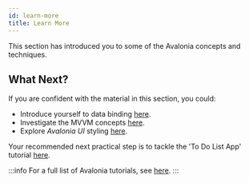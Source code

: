 ```yaml
---
id: learn-more
title: Learn More
---
```


This section has introduced you to some of the Avalonia concepts and techniques.

## What Next?

If you are confident with the material in this section, you could:

* Introduce yourself to data binding [here](../basics/data/data-binding).
* Investigate the MVVM concepts [here](../concepts/the-mvvm-pattern/).
* Explore _Avalonia UI_ styling [here](../basics/user-interface/styling).

Your recommended next practical step is to tackle the 'To Do List App' tutorial [here](../tutorials/todo-list-app/). 

:::info
For a full list of Avalonia tutorials, see [here](../tutorials).
:::
